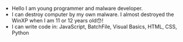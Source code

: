 - Hello I am young programmer and malware developer.
- I can destroy computer by my own malware. I almost destroyed the WinXP when I am 11 or 12 years old😯!
- I can write code in: JavaScript, BatchFile, Visual Basics, HTML, CSS, Python
 
<!---
Fandi63/Fandi63 is a ✨ special ✨ repository because its `README.md` (this file) appears on your GitHub profile.
You can click the Preview link to take a look at your changes.
--->
